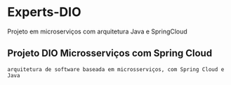 # Experts-DIO
Projeto em microserviços com arquitetura Java e SpringCloud

## Projeto DIO Microsserviços com Spring Cloud

```
arquitetura de software baseada em microsserviços, com Spring Cloud e Java
```
